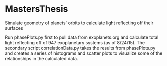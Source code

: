 # MastersThesis
Simulate geometry of planets' orbits to calculate light reflecting off their surfaces

Run phasePlots.py first to pull data from exoplanets.org and calculate total light reflecting off of 947 exoplanetary systems (as of 8/24/15).
The secondary script correlationData.py takes the results from phasePlots.py and creates a series of histograms and scatter plots to visualize some of the relationships in the calculated data.
